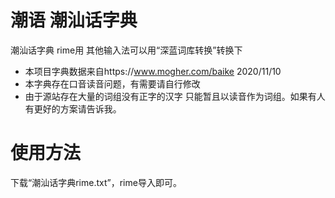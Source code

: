 # 潮语 潮汕话字典
潮汕话字典 rime用 其他输入法可以用“深蓝词库转换”转换下
- 本项目字典数据来自https://www.mogher.com/baike 2020/11/10
- 本字典存在口音读音问题，有需要请自行修改
- 由于源站存在大量的词组没有正字的汉字 只能暂且以读音作为词组。如果有人有更好的方案请告诉我。

# 使用方法
下载“潮汕话字典rime.txt”，rime导入即可。
